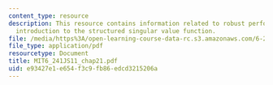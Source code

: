 ```yaml
---
content_type: resource
description: This resource contains information related to robust performance and
  introduction to the structured singular value function.
file: /media/https%3A/open-learning-course-data-rc.s3.amazonaws.com/6-241j-dynamic-systems-and-control-spring-2011/e93427e1e654f3c9fb86edcd3215206a_MIT6_241JS11_chap21.pdf
file_type: application/pdf
resourcetype: Document
title: MIT6_241JS11_chap21.pdf
uid: e93427e1-e654-f3c9-fb86-edcd3215206a
---
```

